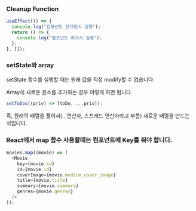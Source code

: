 ### Cleanup Function

```javascript
useEffect(() => {
  console.log("컴포넌트 렌더링시 실행");
  return () => {
    console.log("컴포넌트 파괴시 실행");
  };
}, []);
```

### setState와 array

setState 함수를 실행할 때는 원래 값을 직접 modify할 수 없습니다.

Array에 새로운 원소를 추가하는 경우 이렇게 하면 됩니다.

```javascript
setToDos((priv) => [toDo, ...priv]);
```

즉, 원래의 배열을 풀어서(...연산자, 스프레드 연산자라고 부름) 새로운 배열을 만드는 식입니다.

### React에서 map 함수 사용할때는 컴포넌트에 Key를 줘야 합니다.

```javascript
movies.map((movie) => (
  <Movie
    key={movie.id}
    id={movie.id}
    coverImage={movie.medium_cover_image}
    title={movie.title}
    summary={movie.summary}
    genres={movie.genres}
  />
));
```

